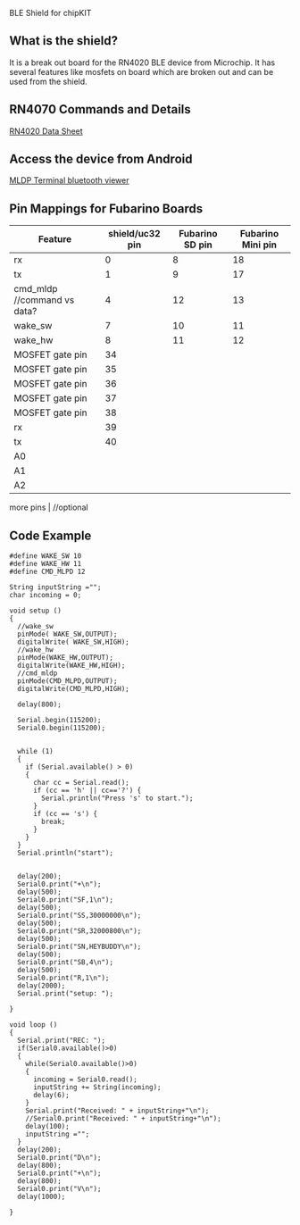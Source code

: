 BLE Shield for chipKIT

What is the shield?
----
It is a break out board for the RN4020 BLE device from Microchip. It has several features like mosfets on board which are broken out and can be used from the shield.

RN4070 Commands and Details
----
[RN4020 Data Sheet](http://ww1.microchip.com/downloads/en/DeviceDoc/70005191B.pdf)

Access the device from Android
----
[MLDP Terminal bluetooth viewer](ww1.microchip.com/downloads/en/DeviceDoc/MLDPTerminal8.apk  )


Pin Mappings for Fubarino Boards
----

Feature | shield/uc32 pin | Fubarino SD pin | Fubarino Mini pin
------- | ----- | ------- | -----
rx | 0 | 8 | 18 |
tx  | 1 | 9 | 17 | 
cmd_mldp //command vs data? | 4 | 12 | 13
wake_sw | 7 | 10 | 11
wake_hw | 8 | 11 | 12
MOSFET gate pin | 34 |||
MOSFET gate pin | 35 |||
MOSFET gate pin | 36 |||
MOSFET gate pin | 37 |||
MOSFET gate pin | 38 |||
rx | 39 |||
tx | 40 |||
A0 ||||
A1 ||||
A2 ||||



more pins | //optional


Code Example
---

```
#define WAKE_SW 10
#define WAKE_HW 11
#define CMD_MLPD 12

String inputString ="";
char incoming = 0;

void setup ()
{
  //wake_sw
  pinMode( WAKE_SW,OUTPUT);
  digitalWrite( WAKE_SW,HIGH);
  //wake_hw
  pinMode(WAKE_HW,OUTPUT);
  digitalWrite(WAKE_HW,HIGH);
  //cmd_mldp
  pinMode(CMD_MLPD,OUTPUT);
  digitalWrite(CMD_MLPD,HIGH);

  delay(800);

  Serial.begin(115200);
  Serial0.begin(115200);


  while (1)
  {
    if (Serial.available() > 0) 
    {
      char cc = Serial.read();
      if (cc == 'h' || cc=='?') {
        Serial.println("Press 's' to start.");
      }
      if (cc == 's') {
        break;
      } 
    }
  }
  Serial.println("start");


  delay(200);
  Serial0.print("+\n");
  delay(500);
  Serial0.print("SF,1\n");
  delay(500);
  Serial0.print("SS,30000000\n");
  delay(500);
  Serial0.print("SR,32000800\n"); 
  delay(500);
  Serial0.print("SN,HEYBUDDY\n"); 
  delay(500);
  Serial0.print("SB,4\n");
  delay(500);
  Serial0.print("R,1\n");
  delay(2000);
  Serial.print("setup: ");

}

void loop ()
{
  Serial.print("REC: ");
  if(Serial0.available()>0)
  {
    while(Serial0.available()>0)
    {
      incoming = Serial0.read();
      inputString += String(incoming);
      delay(6);
    }
    Serial.print("Received: " + inputString+"\n");
    //Serial0.print("Received: " + inputString+"\n");
    delay(100);
    inputString ="";
  }
  delay(200);
  Serial0.print("D\n");
  delay(800);
  Serial0.print("+\n");
  delay(800);
  Serial0.print("V\n");
  delay(1000);
  
}


```

